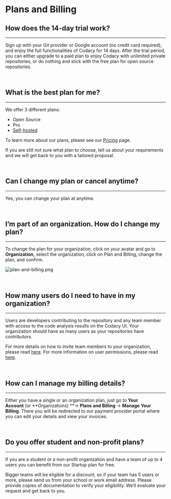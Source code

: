 # Plans and Billing

## **How does the 14-day trial work?**

------------------------------------------------------------------------

Sign up with your Git provider or Google account (no credit card
required), and enjoy the full functionalities of Codacy for 14 days.
After the trial period, you can either upgrade to a paid plan to enjoy
Codacy with unlimited private repositories, or do nothing and stick with
the free plan for open source repositories.

 

## **What is the best plan for me?**

------------------------------------------------------------------------

<span style="font-weight: 400;">We offer 3 different plans:</span>

-   <span style="font-weight: 400;">Open Source</span>
-   <span style="font-weight: 400;">Pro</span>
-   [Self-hosted](https://www.codacy.com/self-hosted)

<span style="font-weight: 400;">To learn more about our plans, please
see our </span>[<span
style="font-weight: 400;">Pricing</span>](https://www.codacy.com/pricing)<span
style="font-weight: 400;"> page.</span>

<span style="font-weight: 400;">If you are still not sure what plan to
choose, tell us about your requirements and we will get back to you with a tailored
proposal. </span>

 

## **Can I change my plan or cancel anytime?**

------------------------------------------------------------------------

<span style="font-weight: 400;">Yes, you can change your plan
at anytime.</span>

 

## **I’m part of an organization. How do I change my plan?**

------------------------------------------------------------------------

<span style="font-weight: 400;">To change the plan for your
organization, click on your avatar and go to **Organization,** select
the organization, click on Plan and Billing, change the plan, and
confirm.<span id="selectionBoundary_1538488094385_6750324145227895"
class="rangySelectionBoundary"
style="line-height: 0; display: none;"></span></span>

<span
style="font-weight: 400;">![plan-and-billing.png](https://support.codacy.com/hc/article_attachments/360008304520/plan-and-billing.png)</span>

 

## **How many users do I need to have in my organization?**

------------------------------------------------------------------------

Users are developers contributing to the repository and any team member
with access to the code analysis results on the Codacy UI. Your
organization should have as many users as your repositories have
contributors.

For more details on how to invite team members to your organization,
please
read [here](https://support.codacy.com/hc/en-us/articles/360009340553-Creating-and-managing-teams).
For more information on user permissions, please read
[here](https://support.codacy.com/hc/en-us/articles/207280189).

 

## **How can I manage my billing details?**

------------------------------------------------------------------------

Either you have a single or an organization plan, just go to **Your
Account** (or **Organizations) **-&gt; **Plans and Billing** -&gt;
**Manage Your Billing**. There you will be redirected to our payment
provider portal where you can edit your details and view your invoices. 

 

## **Do you offer student and non-profit plans?**

------------------------------------------------------------------------

If you are a student or a non-profit organization and have a team of up
to 4 users you can benefit from our Startup plan for free.

Bigger teams will be eligible for a discount, so if your team has 5
users or more, please send us from your school or work email address. Please provide copies of
documentation to verify your eligibility. We’ll evaluate your request
and get back to you.

